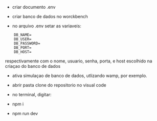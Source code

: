 

- criar documento .env

-  criar banco de dados no worckbench 

- no arquivo .env setar as variaveis: 

``` .env
    DB_NAME=
    DB_USER=
    DB_PASSWORD=
    DB_PORT=
    DB_HOST=
```
respectivamente com o nome, usuario, senha, porta, e host escolhido na criaçao do banco de dados

- ativa simulaçao de banco de dados, utlizando wamp, por exemplo.

- abrir pasta clone do repositorio no visual code

- no terminal, digitar:

- npm i 

- npm run dev